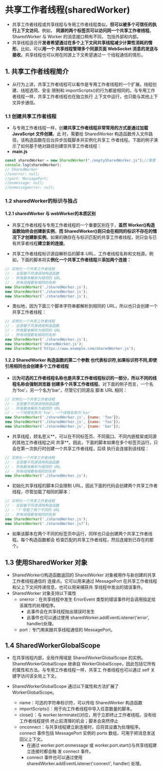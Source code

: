 # 共享工作者线程(sharedWorker)

+ 共享工作者线程或共享线程与专用工作者线程类似，**但可以被多个可信任的执行上下文访问**。例如， **同源的两个标签页可以访问同一个共享工作者线程**。SharedWorker 与 Worker 的消息接口稍有不同， 包括外部和内部。
+ 共享线程适合开**发者希望通过在多个上下文间共享线程减少计算性消耗的情形**。比如，可以**用一个 共享线程管理多个同源页面 WebSocket 消息的发送与接收**。共享线程也可以用在同源上下文希望通过一 个线程通信的情形。

## 1. 共享工作者线程简介

+ 从行为上讲，共享工作者线程可以看作是专用工作者线程的一个扩展。线程创建、线程选项、安全 限制和 importScripts()的行为都是相同的。与专用工作者线程一样，共享工作者线程也在独立执行 上下文中运行，也只能与其他上下文异步通信。

### 1.1 创建共享工作者线程

+ 与专用工作者线程一样，创**建共享工作者线程非常常用的方式是通过加载 JavaScript 文件创建**。此 时，需要给 SharedWorker 构造函数传入文件路径，该构造函数在后台异步加载脚本并实例化共享工 作者线程。下面的例子演示了如何基于绝对路径创建空共享工作者线程：
+ **main.js**

```javascript
const sharedWorker = new SharedWorker("./emptySharedWorker.js");//需要 main.js 和 emptySharedWorker.js在同一个目录下
console.log(sharedWorker);
// SharedWorker
//onerror: null;
//port: MessagePort;
//onmessage: null;
//onmessageerror: null;
```

### 1.2 sharedWorker的标识与独占

#### 1.2.1 sharedWorker 与 webWorker的本质区别

+ 共享工作者线程与专用工作者线程的一个重要区别在于，**虽然 Worker()构造函数始终会创建新实例**，**而 SharedWorker()则只会在相同的标识不存在的情况下才创建新实例**。如果的确存在与标识匹配的共享工作者线程，则只会与已有共享者线程**建立新的连接**。

+ 共享工作者线程标识源自解析后的脚本 URL、工作者线程名称和文档源。例如，下面的脚本将实**例化一个共享工作者线程**并**添加两个连接：**

```javascript
// 实例化一个共享工作者线程
// - 全部基于同源调用构造函数
// - 所有脚本解析为相同的 URL
// - 所有线程都有相同的名称
new SharedWorker('./sharedWorker.js');
new SharedWorker('./sharedWorker.js');
new SharedWorker('./sharedWorker.js'); 
```

+ 类似地，因为下面三个脚本字符串都解析到相同的 URL，所以也只会创建一个共享工作者线程：

```javascript
// 实例化一个共享工作者线程
// - 全部基于同源调用构造函数
// - 所有脚本解析为相同的 URL
// - 所有线程都有相同的名称
new SharedWorker('./sharedWorker.js');
new SharedWorker('sharedWorker.js');
new SharedWorker('https://www.example.com/sharedWorker.js');
```

#### 1.2.2 SharedWorker 构造函数的第二个参数 也代表标识符,如果标识符不同,即使引用相同也会创建多个工作者线程

+ 因**为可选的工作者线程名称也是共享工作者线程标识的一部分，所以不同的线程名称会强制浏览器 创建多个共享工作者线程**。对下面的例子而言，一个名为'foo'，另一个名为'bar'，尽管它们同源且 脚本 URL 相同：

```javascript
// 实例化一个共享工作者线程
// - 全部基于同源调用构造函数
// - 所有脚本解析为相同的 URL
// - 一个线程名称为'foo'，一个线程名称为'bar'
new SharedWorker('./sharedWorker.js', {name: 'foo'});
new SharedWorker('./sharedWorker.js', {name: 'foo'});
new SharedWorker('./sharedWorker.js', {name: 'bar'}); 
```

+ 共享线程，顾名思义**，可以在不同标签页、不同窗口、不同内嵌框架或同源的其他工作者线程之间 共享**。因此，下面的脚本如果在多个标签页运行，只会在第一次执行时创建一个共享工作者线程，后续 执行会连接到该线程：

```javascript
// 实例化一个共享工作者线程
// - 全部基于同源调用构造函数
// - 所有脚本解析为相同的 URL
// - 所有线程都有相同的名称
new SharedWorker('./sharedWorker.js');
```

+ 初始化共享线程的脚本只会限制 URL，因此下面的代码会创建两个共享工作者线程，尽管加载了相同的脚本：

```javascript
// 实例化一个共享工作者线程
// - 全部基于同源调用构造函数
// - '?'导致了两个不同的 URL
// - 所有线程都有相同的名称
new SharedWorker('./sharedWorker.js');
new SharedWorker('./sharedWorker.js?');
```

+ 如果该脚本在两个不同的标签页中运行，同样也只会创建两个共享工作者线程。每个构造函数都会 检查匹配的共享工作者线程，然后连接到已存在的那个。

## 1.3 使用SharedWorker 对象

+ SharedWorker()构造函数返回的 SharedWorker 对象被用作与新创建的共享工作者线程通信的 连接点。它可以用来通过 MessagePort 在共享工作者线程和父上下文间传递信息，也可以用来捕获共 享线程中发出的错误事件。
+ SharedWorker 对象支持以下属性
  + onerror：在共享线程中发生 ErrorEvent 类型的错误事件时会调用指定给该属性的处理程序。
    + 此事件会在共享线程抛出错误时发生
    + 此事件也可以通过使用 sharedWorker.addEventListener('error', handler)处理。
  + port：专门用来跟共享线程通信的 MessagePort。

## 1.4 SharedWorkerGlobalScope

+ 在共享线程内部，全局作用域是 SharedWorkerGlobalScope 的实例。SharedWorkerGlobalScope 继承自 WorkerGlobalScope，因此包括它所有的属性和方法。与专用工作者线程一样，共享工 作者线程也可以通过 self 关键字访问该全局上下文。

+ SharedWorkerGlobalScope 通过以下属性和方法扩展了 WorkerGlobalScope。
  + name：可选的字符串标识符，可以传给 SharedWorker 构造函数
  + importScripts()：用于向工作者线程中导入任意数量的脚本。
  + close()：与 worker.terminate()对应，用于立即终止工作者线程。没有给工作者线程提供 终止前清理的机会；脚本会突然停止
  + onconnect：与共享线程建立新连接时，应将其设置为处理程序。connect 事件包括 MessagePort 实例的 ports 数组，可用于把消息发送回父上下文。
    + 在通过 worker.port.onmessage 或 worker.port.start()与共享线程建立连接时都会触 发 connect 事件。
    + connect 事件也可以通过使用 sharedWorker.addEventListener('connect', handler) 处理。
